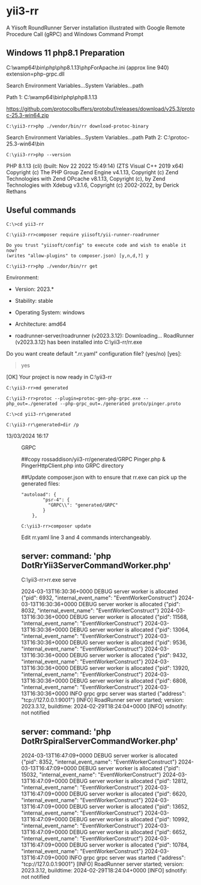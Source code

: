 # yii3-rr
A Yiisoft RoundRunner Server installation illustrated with Google Remote Procedure Call (gRPC) and Windows Command Prompt

## Windows 11 php8.1 Preparation ##
C:\wamp64\bin\php\php8.1.13\phpForApache.ini (approx line 940) extension=php-grpc.dll

Search Environment Variables...System Variables...path

Path 1: C:\wamp64\bin\php\php8.1.13

https://github.com/protocolbuffers/protobuf/releases/download/v25.3/protoc-25.3-win64.zip
````
C:\yii3-rr>php ./vendor/bin/rr download-protoc-binary
````

Search Environment Variables...System Variables...path
Path 2: C:\protoc-25.3-win64\bin  

````
C:\yii3-rr>php --version
````

PHP 8.1.13 (cli) (built: Nov 22 2022 15:49:14) (ZTS Visual C++ 2019 x64)
Copyright (c) The PHP Group
Zend Engine v4.1.13, Copyright (c) Zend Technologies
    with Zend OPcache v8.1.13, Copyright (c), by Zend Technologies
    with Xdebug v3.1.6, Copyright (c) 2002-2022, by Derick Rethans

## Useful commands ##
````
C:\>cd yii3-rr
````

````
C:\yii3-rr>composer require yiisoft/yii-runner-roadrunner
````

````
Do you trust "yiisoft/config" to execute code and wish to enable it now? 
(writes "allow-plugins" to composer.json) [y,n,d,?] y
````

````
C:\yii3-rr>php ./vendor/bin/rr get
````

 Environment:
   - Version:          2023.*
   - Stability:        stable
   - Operating System: windows
   - Architecture:     amd64

  - roadrunner-server/roadrunner (v2023.3.12): Downloading...
RoadRunner (v2023.3.12) has been installed into C:\yii3-rr/rr.exe

 Do you want create default ".rr.yaml" configuration file? (yes/no) [yes]:
 > yes

 [OK] Your project is now ready in C:\yii3-rr


````
C:\yii3-rr>md generated
````

````
C:\yii3-rr>protoc --plugin=protoc-gen-php-grpc.exe --php_out=./generated --php-grpc_out=./generated proto/pinger.proto
````

````
C:\>cd yii3-rr\generated
````

````
C:\yii3-rr\generated>dir /p
````

13/03/2024  16:17    <DIR>          GRPC

##copy rossaddison/yii3-rr/generated/GRPC Pinger.php & PingerHttpClient.php into GRPC directory

##Update composer.json with to ensure that rr.exe can pick up the generated files: 

````
"autoload": {
        "psr-4": {
          "GRPC\\": "generated/GRPC"  
        }
    },
````

````
C:\yii3-rr>composer update
````

Edit rr.yaml line 3 and 4 commands interchangeably.

## server: command: 'php DotRrYii3ServerCommandWorker.php' #

C:\yii3-rr>rr.exe serve

2024-03-13T16:30:36+0000        DEBUG   server          worker is allocated     {"pid": 6932, "internal_event_name": "EventWorkerConstruct"}
2024-03-13T16:30:36+0000        DEBUG   server          worker is allocated     {"pid": 8032, "internal_event_name": "EventWorkerConstruct"}
2024-03-13T16:30:36+0000        DEBUG   server          worker is allocated     {"pid": 11568, "internal_event_name": "EventWorkerConstruct"}
2024-03-13T16:30:36+0000        DEBUG   server          worker is allocated     {"pid": 13064, "internal_event_name": "EventWorkerConstruct"}
2024-03-13T16:30:36+0000        DEBUG   server          worker is allocated     {"pid": 9536, "internal_event_name": "EventWorkerConstruct"}
2024-03-13T16:30:36+0000        DEBUG   server          worker is allocated     {"pid": 9432, "internal_event_name": "EventWorkerConstruct"}
2024-03-13T16:30:36+0000        DEBUG   server          worker is allocated     {"pid": 13920, "internal_event_name": "EventWorkerConstruct"}
2024-03-13T16:30:36+0000        DEBUG   server          worker is allocated     {"pid": 6808, "internal_event_name": "EventWorkerConstruct"}
2024-03-13T16:30:36+0000        INFO    grpc            grpc server was started {"address": "tcp://127.0.0.1:9001"}
[INFO] RoadRunner server started; version: 2023.3.12, buildtime: 2024-02-29T18:24:04+0000
[INFO] sdnotify: not notified

##  server: command: 'php DotRrSpiralServerCommandWorker.php' #

2024-03-13T16:47:09+0000        DEBUG   server          worker is allocated     {"pid": 8352, "internal_event_name": "EventWorkerConstruct"}
2024-03-13T16:47:09+0000        DEBUG   server          worker is allocated     {"pid": 15032, "internal_event_name": "EventWorkerConstruct"}
2024-03-13T16:47:09+0000        DEBUG   server          worker is allocated     {"pid": 12812, "internal_event_name": "EventWorkerConstruct"}
2024-03-13T16:47:09+0000        DEBUG   server          worker is allocated     {"pid": 6620, "internal_event_name": "EventWorkerConstruct"}
2024-03-13T16:47:09+0000        DEBUG   server          worker is allocated     {"pid": 13652, "internal_event_name": "EventWorkerConstruct"}
2024-03-13T16:47:09+0000        DEBUG   server          worker is allocated     {"pid": 10992, "internal_event_name": "EventWorkerConstruct"}
2024-03-13T16:47:09+0000        DEBUG   server          worker is allocated     {"pid": 6652, "internal_event_name": "EventWorkerConstruct"}
2024-03-13T16:47:09+0000        DEBUG   server          worker is allocated     {"pid": 10784, "internal_event_name": "EventWorkerConstruct"}
2024-03-13T16:47:09+0000        INFO    grpc            grpc server was started {"address": "tcp://127.0.0.1:9001"}
[INFO] RoadRunner server started; version: 2023.3.12, buildtime: 2024-02-29T18:24:04+0000
[INFO] sdnotify: not notified

